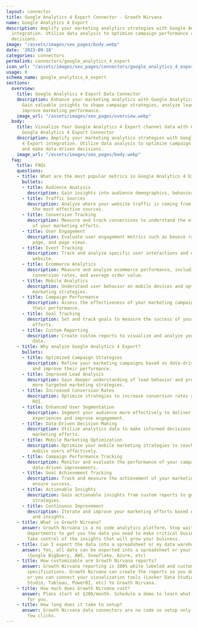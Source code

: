 ```yaml
---
layout: connector
title: Google Analytics 4 Export Connector - Growth Nirvana
name: Google Analytics 4 Export
description: Amplify your marketing analytics strategies with Google Analytics 4 Export
  integration. Utilize data analysis to optimize campaign performance and make data-driven
  decisions.
image: "/assets/images/seo_pages/body.webp"
date: '2023-09-18'
categories: connectors
permalink: connectors/google_analytics_4_export
icon_url: "/assets/images/seo_pages/connectors/google_analytics_4_export"
usage: 0
schema_name: google_analytics_4_export
sections:
  overview:
    title: Google Analytics 4 Export Data Connector
    description: Enhance your marketing analytics with Google Analytics 4 Export integration.
      Gain valuable insights to shape campaign strategies, analyze lead data, and
      improve marketing performance.
    image_url: "/assets/images/seo_pages/overview.webp"
  body:
    title: Visualize Your Google Analytics 4 Export channel data with Growth Nirvana's
      Google Analytics 4 Export Connector
    description: Amplify your marketing analytics strategies with Google Analytics
      4 Export integration. Utilize data analysis to optimize campaign performance
      and make data-driven decisions.
    image_url: "/assets/images/seo_pages/body.webp"
  faq:
    title: FAQs
    questions:
    - title: What are the most popular metrics in Google Analytics 4 Export to analyze?
      bullets:
      - title: Audience Analysis
        description: Gain insights into audience demographics, behaviors, and interests.
      - title: Traffic Sources
        description: Analyze where your website traffic is coming from and identify
          the most effective sources.
      - title: Conversion Tracking
        description: Measure and track conversions to understand the effectiveness
          of your marketing efforts.
      - title: User Engagement
        description: Evaluate user engagement metrics such as bounce rate, time on
          page, and page views.
      - title: Event Tracking
        description: Track and analyze specific user interactions and events on your
          website.
      - title: Ecommerce Analytics
        description: Measure and analyze ecommerce performance, including revenue,
          conversion rates, and average order value.
      - title: Mobile Analytics
        description: Understand user behavior on mobile devices and optimize mobile
          marketing strategies.
      - title: Campaign Performance
        description: Assess the effectiveness of your marketing campaigns and optimize
          their performance.
      - title: Goal Tracking
        description: Set and track goals to measure the success of your marketing
          efforts.
      - title: Custom Reporting
        description: Create custom reports to visualize and analyze your marketing
          data.
    - title: Why analyze Google Analytics 4 Export?
      bullets:
      - title: Optimized Campaign Strategies
        description: Refine your marketing campaigns based on data-driven insights
          and improve their performance.
      - title: Improved Lead Analysis
        description: Gain deeper understanding of lead behavior and preferences for
          more targeted marketing strategies.
      - title: Increased Conversion Rates
        description: Optimize strategies to increase conversion rates and maximize
          ROI.
      - title: Enhanced User Segmentation
        description: Segment your audience more effectively to deliver personalized
          experiences and improve engagement.
      - title: Data-Driven Decision Making
        description: Utilize analytics data to make informed decisions and optimize
          marketing efforts.
      - title: Mobile Marketing Optimization
        description: Optimize your mobile marketing strategies to reach and engage
          mobile users effectively.
      - title: Campaign Performance Tracking
        description: Monitor and evaluate the performance of your campaigns to make
          data-driven improvements.
      - title: Goal Achievement Tracking
        description: Track and measure the achievement of your marketing goals to
          ensure success.
      - title: Actionable Insights
        description: Gain actionable insights from custom reports to guide your marketing
          strategies.
      - title: Continuous Improvement
        description: Iterate and improve your marketing efforts based on data analysis
          and insights.
    - title: What is Growth Nirvana?
      answer: Growth Nirvana is a no code analytics platform. Stop waiting for other
        departments to get you the data you need to make critical business decisions.
        Take control of the insights that will grow your business.
    - title: Can I export the data into a spreadsheet or my data warehouse?
      answer: Yes, all data can be exported into a spreadsheet or your data warehouse
        (Google BigQuery, AWS, Snowflake, Azure, etc)
    - title: How customizable are Growth Nirvana reports?
      answer: Growth Nirvana reporting is 100% white labeled and customized to your
        specifications. Growth Nirvana can create the reports so you don’t have to
        or you can connect your visualization tools (Looker Data Studio/Google Data
        Studio, Tableau, PowerBI, etc) to Growth Nirvana.
    - title: How much does Growth Nirvana cost?
      answer: Plans start at $200/month. Schedule a demo to learn what plan is best
        for you.
    - title: How long does it take to setup?
      answer: Growth Nirvana data connectors are no code so setup only requires a
        few clicks.
---
```


